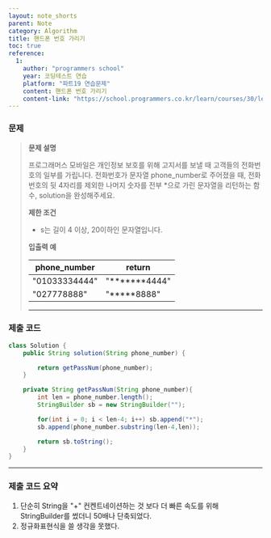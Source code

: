 ```yaml
---
layout: note_shorts
parent: Note
category: Algorithm
title: 핸드폰 번호 가리기
toc: true
reference:
  1: 
    author: "programmers school"
    year: 코딩테스트 연습
    platform: "파트19 연습문제"
    content: 핸드폰 번호 가리기
    content-link: "https://school.programmers.co.kr/learn/courses/30/lessons/12948"
---
```


### 문제

> **문제 설명**
>
> 프로그래머스 모바일은 개인정보 보호를 위해 고지서를 보낼 때 고객들의 전화번호의 일부를 가립니다. 전화번호가 문자열 phone_number로 주어졌을 때, 전화번호의 뒷 4자리를 제외한 나머지 숫자를 전부 *으로 가린 문자열을 리턴하는 함수, solution을 완성해주세요.
>
> **제한 조건**
>
> - s는 길이 4 이상, 20이하인 문자열입니다.
>
> **입출력 예**
>
> | phone_number | return      |
> |--------------|-------------|
> | "01033334444" | "*******4444" |
> | "027778888"   | "*****8888"   |
>
> ---

### 제출 코드

```java
class Solution {
    public String solution(String phone_number) {

        return getPassNum(phone_number);
    }

    private String getPassNum(String phone_number){
        int len = phone_number.length();
        StringBuilder sb = new StringBuilder("");

        for(int i = 0; i < len-4; i++) sb.append("*");
        sb.append(phone_number.substring(len-4,len));

        return sb.toString();
    }
}

```

---

### 제출 코드 요약

1. 단순히 String을 "+" 컨켄트네이션하는 것 보다 더 빠른 속도를 위해 StringBuilder를 썼더니 50배나 단축되었다.
2. 정규화표현식을 쓸 생각을 못했다.
